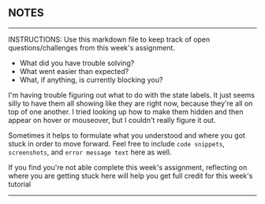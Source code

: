 ## NOTES

-----------
INSTRUCTIONS:
Use this markdown file to keep track of open questions/challenges from this week's assignment.
- What did you have trouble solving?
- What went easier than expected?
- What, if anything, is currently blocking you?

I'm having trouble figuring out what to do with the state labels. It just seems silly to have them all showing like they are right now, because they're all on top of one another. I tried looking up how to make them hidden and then appear on hover or mouseover, but I couldn't really figure it out. 

Sometimes it helps to formulate what you understood and where you got stuck in order to move forward. Feel free to include `code snippets`, `screenshots`, and `error message text` here as well.

If you find you're not able complete this week's assignment, reflecting on where you are getting stuck here will help you get full credit for this week's tutorial

------------
